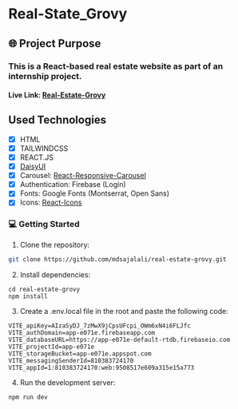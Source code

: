 # Real-State_Grovy

## 🌐 Project Purpose

### This is a React-based real estate website as part of an internship project.

#### Live Link: [Real-Estate-Grovy](https://real-estate-grovy.vercel.app/)

## Used Technologies

- [x] HTML
- [x] TAILWINDCSS
- [x] REACT.JS
- [x] [DaisyUI](https://daisyui.com/)
- [x] Carousel: [React-Responsive-Carousel](https://react-responsive-carousel.js.org/)
- [x] Authentication: Firebase (Login)
- [x] Fonts: Google Fonts (Montserrat, Open Sans)
- [x] Icons: [React-Icons](https://react-icons.github.io/react-icons/)

### 💻 Getting Started

1. Clone the repository:

```bash
git clone https://github.com/mdsajalali/real-estate-grovy.git
```

2. Install dependencies:

```
cd real-estate-grovy
npm install
```

3. Create a .env.local file in the root and paste the following code:

```
VITE_apiKey=AIzaSyDJ_7zMwX9jCpsUFcpi_OWm6xN4i6FLJfc
VITE_authDomain=app-e071e.firebaseapp.com
VITE_databaseURL=https://app-e071e-default-rtdb.firebaseio.com
VITE_projectId=app-e071e
VITE_storageBucket=app-e071e.appspot.com
VITE_messagingSenderId=810383724170
VITE_appId=1:810383724170:web:9508517e609a315e15a773
```

4. Run the development server:

```
npm run dev
```
